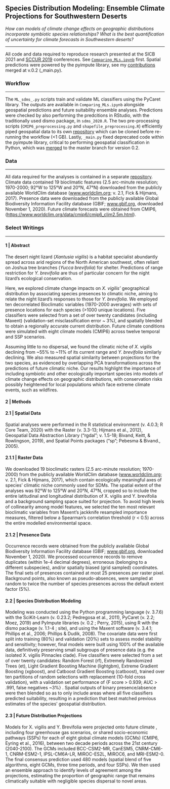 ## Species Distribution Modeling: Ensemble Climate Projections for Southwestern Deserts

*How can models of climate change effects on geographic distributions incorporate symbiotic species relationships? What is the best quantification of uncertainty for climate forecasts in Southwestern deserts?*

---

All code and data required to reproduce research presented at the SICB 2021 and [SCCUR 2019](https://drive.google.com/drive/u/0/folders/15nZUMuGLiINuhSuP6DJ6hg27YKZxeC9A) conferences. See [`Comparing_MLs.ipynb`](https://nbviewer.jupyter.org/github/daniel-furman/ensemble-climate-projections/blob/main/Comparing_MLs.ipynb) first. Spatial predictions were powered by the pyimpute library, see my [contributions](https://github.com/perrygeo/pyimpute/pull/21) merged at v.0.2 (_main.py). 

### Workflow

---

The `ML_sdms_.py` scripts train and validate ML classifiers using the PyCaret library. The outputs are available in `Comparing_MLs.ipynb` alongside geospatial predictions and future suitability ensemble analyses. Predictions were checked by also performing the predcitions in RStudio, with the traditionally used dismo package, in `sdms_2020.R`. The two pre-processing scripts (`CMIP6_preprocessing.py` and `shapefile_preprocessing.R`) efficiently piped geospatial data to its own [repository](https://github.com/daniel-furman/xantusia-data) which can be cloned before re-running the workflow (<1 GB). Lastly, `_main.py` fixed deprecated code within the pyimpute library, critical to performing geospatial classification in Python, which was [merged](https://github.com/perrygeo/pyimpute/pull/21) to the master branch for version 0.2.

### Data

---
All data required for the analyses is contained in a separate [repository](https://github.com/daniel-furman/xantusia-data). Climate data contained 19 bioclimatic features (2.5 arc-minute resolution; 1970-2000; 92°W to 125°W and 20°N, 47°N) downloaded from the publicly available WorldClim database (www.worldclim.org; v. 2.1, Fick & Hijmans, 2017). Presence data were downloaded from the publicly available Global Biodiversity Information Facility database (GBIF; www.gbif.org, downloaded November 1, 2020). Future climate forecasts were obtained from CMIP6, (https://www.worldclim.org/data/cmip6/cmip6_clim2.5m.html).  

### Select Writings

---

#### 1 | Abstract
The desert night lizard (*Xantusia vigilis*) is a habitat specialist abundantly spread across arid regions of the North American southwest, often reliant on Joshua tree branches (*Yucca brevifolia*) for shelter. Predictions of range restriction for *Y. brevifolia* are thus of particular concern for the night lizard’s ecological conservation. 

Here, we explored climate change impacts on *X. vigilis’* geographical distribution by associating species presences to climatic niche, aiming to relate the night lizard’s responses to those for *Y. brevifolia*. We employed ten decorrelated Bioclimatic variables (1970-2000 averages) with sets of presence locations for each species (>1000 unique locations). Five classifiers were selected from a set of over twenty candidates (including Maxent) (validation-set misclassification error ~ 3%), and spatially blended to obtain a regionally accurate current distribution. Future climate conditions were simulated with eight climate models (CMIP6) across twelve temporal and SSP scenarios. 

Assuming little to no dispersal, we found the climatic niche of *X. vigilis* declining from ~55% to ~11% of its current range and *Y. brevifolia* similarly declining. We also measured spatial similarity between projections for the two species, as evidenced by overlapping PCA transformations across the predictions of future climatic niche. Our results highlight the importance of including symbiotic and other ecologically important species into models of climate change effects on geographic distributions, with conservation risks possibly heightened for local populations which face extreme climate events, such as wildfires.

#### 2 | Methods

#### 2.1 | Spatial Data 
Spatial analyses were performed in the R statistical environment (v. 4.0.3; R Core Team, 2020) with the Raster (v. 3.3-13; Hijmans et al., 2012), Geospatial Data Abstraction Library (“rgdal”; v. 1.5-18; Bivand, Keitt, & Rowlingson, 2019), and Spatial Points packages (“sp”; Pebesma & Bivand., 2005). 
				
#### 2.1.1 | Raster Data
We downloaded 19 bioclimatic rasters (2.5 arc-minute resolution; 1970-2000) from the publicly available WorldClim database (www.worldclim.org; v. 2.1, Fick & Hijmans, 2017), which contain ecologically meaningful axes of species’ climatic niche commonly used for SDMs. The spatial extent of the analyses was 92°W to 125°W and 20°N, 47°N, cropped so to include the entire latitudinal and longitudinal distribution of X. vigilis and Y. brevifolia and a background sampling space suited for projection. To avoid high levels of collinearity among model features, we selected the ten most relevant bioclimatic variables from Maxent’s jackknife resampled importance measures, filtered below a Spearman’s correlation threshold (r < 0.5) across the entire modelled environmental space. 

#### 2.1.2 | Presence Data
Occurrence records were obtained from the publicly available Global Biodiversity Information Facility database (GBIF; www.gbif.org, downloaded November 1, 2020). We processed occurrence records to remove duplicates (within 1e-4 decimal degrees), erroneous (belonging to a different subspecies), and/or spatially biased (grid sampled) coordinates. The final sets of presences contained at most 25 presences per raster pixel. Background points, also known as pseudo-absences, were sampled at random to twice the number of species presences across the default extent factor (5%).

#### 2.2 | Species Distribution Modeling
Modeling was conducted using the Python programming language (v. 3.7.6) with the SciKit-Learn (v. 0.23.2;  Pedregosa et al., 2011), PyCaret (v. 2.2; Moez, 2019) and PyImpute libraries (v. 0.2 ; Perry, 2015), using R with the dismo package (v. 1.1-4 ; site), and using the Maxent software (v. 3.4.1; Phillips et al., 2006; Phillips & Dudik, 2008). The covariate data were first split into training (80%) and validation (20%) sets to assess model stability and sensitivity; however, final models were built using 100% of the available data, definitively preserving small subgroups of presence data (e.g. the isolated X. vigilis Pinnacles clade). Five classifiers were selected from a set of over twenty candidates: Random Forest (rf), Extremely Randomized Trees (et), Light Gradient Boosting Machine (lightgbm), Extreme Gradient Boosting (xgboost), and Catboost Gradient Boosting (catboost), trained over ten partitions of random selections with replacement (10-fold cross validation), with a validation set performance of {F score > 0.939; AUC > .991, false negatives ~3%} . Spatial outputs of binary presence/absence were then blended so as to only include areas where all five classifiers predicted suitability, resulting in a prediction that best matched previous estimates of the species’ geospatial distribution.

#### 2.3 | Future Distribution Projections
Models for X. vigilis and Y. Brevifolia were projected onto future climate , including four greenhouse gas scenarios, or shared socio-economic pathways (SSPs) for each of eight global climate models (GCMs) (CMIP6, Eyring et al., 2016), between two decade periods across the 21st century (2040-2100). The GCMs included BCC-CSM2-MR, CanESM5, CNRM-CM6-1, CNRM-ESM2-1, IPSL-CM6A-LR, MIROC-ES2L, MIROC6, and MRI-ESM2-0. The final consensus prediction used 480 models (spatial blend of five algorithms, eight GCMs, three time periods, and four SSPs). We then used an ensemble approach to identify levels of agreement among the projections, estimating the proportion of geographic range that remains climatically suitable with negligible species dispersal to novel areas. 
